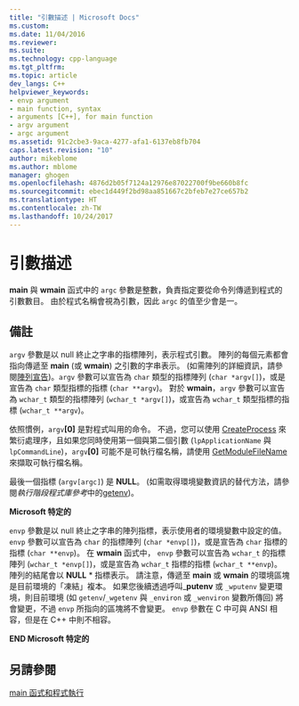 ```yaml
---
title: "引數描述 | Microsoft Docs"
ms.custom: 
ms.date: 11/04/2016
ms.reviewer: 
ms.suite: 
ms.technology: cpp-language
ms.tgt_pltfrm: 
ms.topic: article
dev_langs: C++
helpviewer_keywords:
- envp argument
- main function, syntax
- arguments [C++], for main function
- argv argument
- argc argument
ms.assetid: 91c2cbe3-9aca-4277-afa1-6137eb8fb704
caps.latest.revision: "10"
author: mikeblome
ms.author: mblome
manager: ghogen
ms.openlocfilehash: 4876d2b05f7124a12976e87022700f9be660b8fc
ms.sourcegitcommit: ebec1d449f2bd98aa851667c2bfeb7e27ce657b2
ms.translationtype: HT
ms.contentlocale: zh-TW
ms.lasthandoff: 10/24/2017
---
```

# <a name="argument-description"></a>引數描述
**main** 與 **wmain** 函式中的 `argc` 參數是整數，負責指定要從命令列傳遞到程式的引數數目。 由於程式名稱會視為引數，因此 `argc` 的值至少會是一。  
  
## <a name="remarks"></a>備註  
 `argv` 參數是以 null 終止之字串的指標陣列，表示程式引數。 陣列的每個元素都會指向傳遞至 **main** (或 **wmain**) 之引數的字串表示。 (如需陣列的詳細資訊，請參閱[陣列宣告](../c-language/array-declarations.md))。`argv` 參數可以宣告為 `char` 類型的指標陣列 (`char *argv[]`)，或是宣告為 `char` 類型指標的指標 (`char **argv`)。 對於 **wmain**，`argv` 參數可以宣告為 `wchar_t` 類型的指標陣列 (`wchar_t *argv[]`)，或宣告為 `wchar_t` 類型指標的指標 (`wchar_t **argv`)。  
  
 依照慣例，`argv`**[0]** 是對程式叫用的命令。  不過，您可以使用 [CreateProcess](http://msdn.microsoft.com/library/windows/desktop/ms682425) 來繁衍處理序，且如果您同時使用第一個與第二個引數 (`lpApplicationName` 與 `lpCommandLine`)，`argv`**[0]** 可能不是可執行檔名稱，請使用 [GetModuleFileName](http://msdn.microsoft.com/library/windows/desktop/ms683197) 來擷取可執行檔名稱。  
  
 最後一個指標 (`argv[argc]`) 是 **NULL**。 (如需取得環境變數資訊的替代方法，請參閱*執行階段程式庫參考*中的[getenv](../c-runtime-library/reference/getenv-wgetenv.md))。  
  
 **Microsoft 特定的**  
  
 `envp` 參數是以 null 終止之字串的陣列指標，表示使用者的環境變數中設定的值。 `envp` 參數可以宣告為 `char` 的指標陣列 (`char *envp[]`)，或是宣告為 `char` 指標的指標 (`char **envp`)。 在 **wmain** 函式中， `envp` 參數可以宣告為 `wchar_t` 的指標陣列 (`wchar_t *envp[]`)，或是宣告為 `wchar_t` 指標的指標 (`wchar_t **envp`)。 陣列的結尾會以 **NULL** \* 指標表示。 請注意，傳遞至 **main** 或 **wmain** 的環境區塊是目前環境的「凍結」複本。 如果您後續透過呼叫_**putenv** 或 `_wputenv` 變更環境，則目前環境 (如 `getenv`/`_wgetenv` 與 `_environ` 或 `_wenviron` 變數所傳回) 將會變更，不過 `envp` 所指向的區塊將不會變更。 `envp` 參數在 C 中可與 ANSI 相容，但是在 C++ 中則不相容。  
  
 **END Microsoft 特定的**  
  
## <a name="see-also"></a>另請參閱  
 [main 函式和程式執行](../c-language/main-function-and-program-execution.md)
